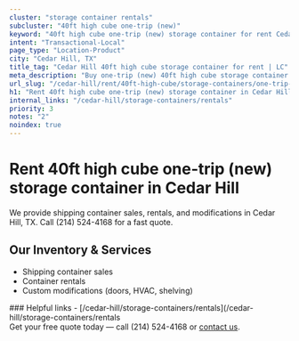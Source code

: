 ```yaml
---
cluster: "storage container rentals"
subcluster: "40ft high cube one-trip (new)"
keyword: "40ft high cube one-trip (new) storage container for rent Cedar Hill, TX"
intent: "Transactional-Local"
page_type: "Location-Product"
city: "Cedar Hill, TX"
title_tag: "Cedar Hill 40ft high cube storage container for rent | LC"
meta_description: "Buy one-trip (new) 40ft high cube storage container rent with local delivery in Cedar Hill, TX. LC Container — local Since 2003. Request a fast quote today."
url_slug: "/cedar-hill/rent/40ft-high-cube/storage-containers/one-trip-new"
h1: "Rent 40ft high cube one-trip (new) storage container in Cedar Hill"
internal_links: "/cedar-hill/storage-containers/rentals"
priority: 3
notes: "2"
noindex: true
---
```


# Rent 40ft high cube one-trip (new) storage container in Cedar Hill

We provide shipping container sales, rentals, and modifications in Cedar Hill, TX. Call (214) 524-4168 for a fast quote.

## Our Inventory & Services
- Shipping container sales
- Container rentals
- Custom modifications (doors, HVAC, shelving)

<div data-section="internal-links">
### Helpful links
- [/cedar-hill/storage-containers/rentals](/cedar-hill/storage-containers/rentals
</div>

<div data-section="cta">
Get your free quote today — call (214) 524-4168 or <a href="/contact">contact us</a>.
</div>

<script type="application/ld+json">{"@context":"https://schema.org","@type":"FAQPage","mainEntity":[{"@type":"Question","name":"How much does delivery cost in Cedar Hill, TX?","acceptedAnswer":{"@type":"Answer","text":"Delivery costs vary by distance and container size. Most deliveries in Cedar Hill, TX range from $150-$300. Call (214) 524-4168 for an exact quote based on your specific location."}},{"@type":"Question","name":"Do you offer financing or payment plans?","acceptedAnswer":{"@type":"Answer","text":"We accept major credit cards, checks, and can discuss commercial terms for bulk purchases. Call (214) 524-4168 to discuss options."}},{"@type":"Question","name":"Can you customize containers in Cedar Hill, TX?","acceptedAnswer":{"@type":"Answer","text":"Yes — we perform modifications like doors, HVAC, insulation, and shelving. Request a custom quote at (214) 524-4168 or via our contact form."}}]}</script>
